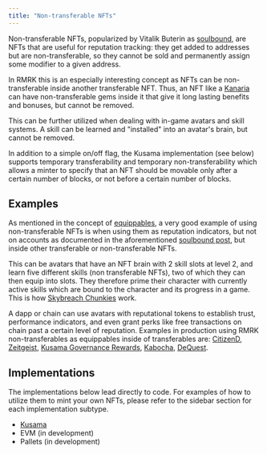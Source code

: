 ```yaml
---
title: "Non-transferable NFTs"
---
```


Non-transferable NFTs, popularized by Vitalik Buterin as [soulbound](https://vitalik.ca/general/2022/01/26/soulbound.html), are NFTs that are useful for reputation tracking: they get added to addresses but are non-transferable, so they cannot be sold and permanently assign some modifier to a given address.

In RMRK this is an especially interesting concept as NFTs can be non-transferable inside another transferable NFT. Thus, an NFT like a [Kanaria](https://kanaria.rmrk.app) can have non-transferable gems inside it that give it long lasting benefits and bonuses, but cannot be removed.

This can be further utilized when dealing with in-game avatars and skill systems. A skill can be learned and "installed" into an avatar's brain, but cannot be removed.

In addition to a simple on/off flag, the Kusama implementation (see below) supports temporary transferability and temporary non-transferability which allows a minter to specify that an NFT should be movable only after a certain number of blocks, or not before a certain number of blocks.

## Examples

As mentioned in the concept of [equippables](/docs/lego2.5-equippable.md), a very good example of using non-transferable NFTs is when using them as reputation indicators, but not on accounts as documented in the aforementioned [soulbound post](), but inside other transferable or non-transferable NFTs.

This can be avatars that have an NFT brain with 2 skill slots at level 2, and learn five different skills (non transferable NFTs), two of which they can then equip into slots. They therefore prime their character with currently active skills which are bound to the character and its progress in a game. This is how [Skybreach Chunkies](https://rmrk.gitbook.io/kanaria-skybreach/fundamentals/skybreach-avatars/chunkies) work.

A dapp or chain can use avatars with reputational tokens to establish trust, performance indicators, and even grant perks like free transactions on chain past a certain level of reputation. Examples in production using RMRK non-transferables as equippables inside of transferables are: [CitizenD](https://twitter.com/citizendxyz), [Zeitgeist](https://zeitgeist.pm/), [Kusama Governance Rewards](https://www.youtube.com/embed/lpT7hubqzFQ), [Kabocha](https://twitter.com/kabochanetwork), [DeQuest](https://ntst.dequest.io/).

## Implementations

The implementations below lead directly to code. For examples of how to utilize them to mint your own NFTs, please refer to the sidebar section for each implementation subtype.

- [Kusama](https://github.com/rmrk-team/rmrk-spec/blob/master/standards/rmrk2.0.0/entities/nft.md#nft-standard)
- EVM (in development)
- Pallets (in development)